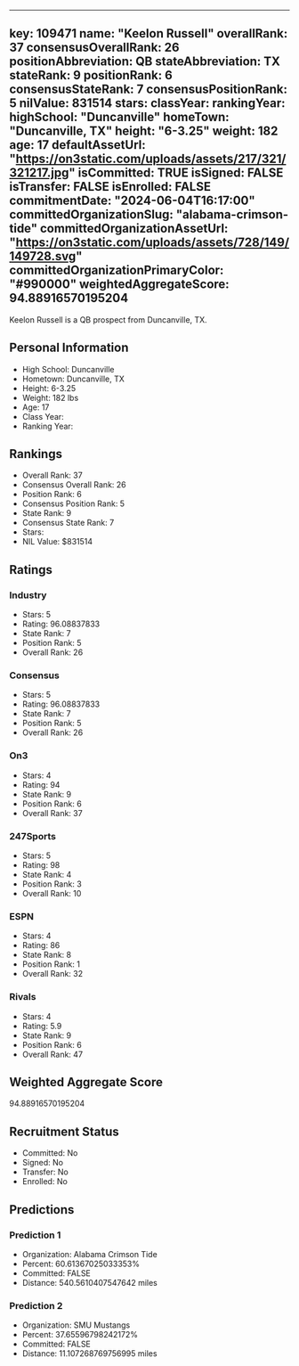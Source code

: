---
  key: 109471
  name: "Keelon Russell"
  overallRank: 37
  consensusOverallRank: 26
  positionAbbreviation: QB
  stateAbbreviation: TX
  stateRank: 9
  positionRank: 6
  consensusStateRank: 7
  consensusPositionRank: 5
  nilValue: 831514
  stars: 
  classYear: 
  rankingYear: 
  highSchool: "Duncanville"
  homeTown: "Duncanville, TX"
  height: "6-3.25"
  weight: 182
  age: 17
  defaultAssetUrl: "https://on3static.com/uploads/assets/217/321/321217.jpg"
  isCommitted: TRUE
  isSigned: FALSE
  isTransfer: FALSE
  isEnrolled: FALSE
  commitmentDate: "2024-06-04T16:17:00"
  committedOrganizationSlug: "alabama-crimson-tide"
  committedOrganizationAssetUrl: "https://on3static.com/uploads/assets/728/149/149728.svg"
  committedOrganizationPrimaryColor: "#990000"
  weightedAggregateScore: 94.88916570195204
  ---
  
  Keelon Russell is a QB prospect from Duncanville, TX.
  
  ## Personal Information
  - High School: Duncanville
  - Hometown: Duncanville, TX
  - Height: 6-3.25
  - Weight: 182 lbs
  - Age: 17
  - Class Year: 
  - Ranking Year: 
  
  ## Rankings
  - Overall Rank: 37
  - Consensus Overall Rank: 26
  - Position Rank: 6
  - Consensus Position Rank: 5
  - State Rank: 9
  - Consensus State Rank: 7
  - Stars: 
  - NIL Value: $831514
  
  ## Ratings
  
  ### Industry
  - Stars: 5
  - Rating: 96.08837833
  - State Rank: 7
  - Position Rank: 5
  - Overall Rank: 26
  
  ### Consensus
  - Stars: 5
  - Rating: 96.08837833
  - State Rank: 7
  - Position Rank: 5
  - Overall Rank: 26
  
  ### On3
  - Stars: 4
  - Rating: 94
  - State Rank: 9
  - Position Rank: 6
  - Overall Rank: 37
  
  ### 247Sports
  - Stars: 5
  - Rating: 98
  - State Rank: 4
  - Position Rank: 3
  - Overall Rank: 10
  
  ### ESPN
  - Stars: 4
  - Rating: 86
  - State Rank: 8
  - Position Rank: 1
  - Overall Rank: 32
  
  ### Rivals
  - Stars: 4
  - Rating: 5.9
  - State Rank: 9
  - Position Rank: 6
  - Overall Rank: 47
  
  ## Weighted Aggregate Score
  94.88916570195204
  
  ## Recruitment Status
  - Committed: No
  - Signed: No
  - Transfer: No
  - Enrolled: No
  
  
  
  ## Predictions
  
  ### Prediction 1
  - Organization: Alabama Crimson Tide
  - Percent: 60.61367025033353%
  - Committed: FALSE
  - Distance: 540.5610407547642 miles
  
  ### Prediction 2
  - Organization: SMU Mustangs
  - Percent: 37.65596798242172%
  - Committed: FALSE
  - Distance: 11.107268769756995 miles
  